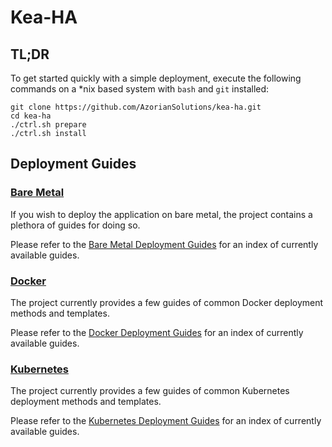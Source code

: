 # Kea-HA

## TL;DR

To get started quickly with a simple deployment, execute the following commands on a *nix based system
with `bash` and `git` installed:

```
git clone https://github.com/AzorianSolutions/kea-ha.git
cd kea-ha
./ctrl.sh prepare
./ctrl.sh install
```

## Deployment Guides

### [Bare Metal](https://github.com/AzorianSolutions/kea-ha/blob/main/docs/wiki/deployment/bare-metal/README.md)

If you wish to deploy the application on bare metal, the project contains a plethora of guides for doing so.

Please refer to the
[Bare Metal Deployment Guides](https://github.com/AzorianSolutions/kea-ha/blob/main/docs/wiki/deployment/bare-metal/README.md)
for an index of currently available guides.

### [Docker](https://github.com/AzorianSolutions/kea-ha/blob/main/docs/wiki/deployment/docker/README.md)

The project currently provides a few guides of common Docker deployment methods and templates.

Please refer to the
[Docker Deployment Guides](https://github.com/AzorianSolutions/kea-ha/blob/main/docs/wiki/deployment/docker/README.md)
for an index of currently available guides.

### [Kubernetes](https://github.com/AzorianSolutions/kea-ha/blob/main/docs/wiki/deployment/kubernetes/README.md)

The project currently provides a few guides of common Kubernetes deployment methods and templates.

Please refer to the
[Kubernetes Deployment Guides](https://github.com/AzorianSolutions/kea-ha/blob/main/docs/wiki/deployment/kubernetes/README.md)
for an index of currently available guides.

